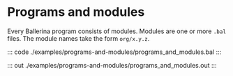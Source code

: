 # Programs and modules

Every Ballerina program consists of modules. Modules are one or more `.bal` files. 
The module names take the form `org/x.y.z`.


::: code ./examples/programs-and-modules/programs_and_modules.bal :::

::: out ./examples/programs-and-modules/programs_and_modules.out :::